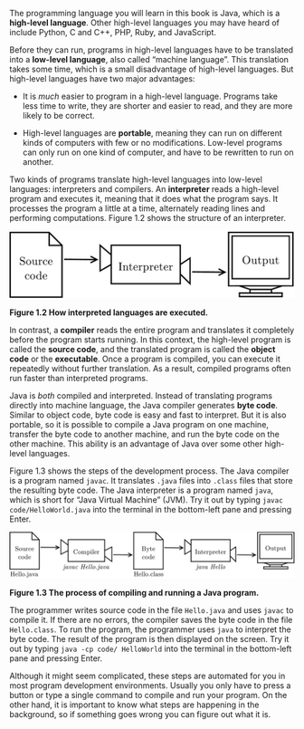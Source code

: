 The programming language you will learn in this book is Java, which is a **high-level language**. Other high-level languages you may have heard of include Python, C and C++, PHP, Ruby, and JavaScript.


Before they can run, programs in high-level languages have to be translated into a **low-level language**, also called “machine language”. This translation takes some time, which is a small disadvantage of high-level languages. But high-level languages have two major advantages:



*  It is *much* easier to program in a high-level language.
Programs take less time to write, they are shorter and easier to read, and they are more likely to be correct.


*  High-level languages are **portable**, meaning they can run on different kinds of computers with few or no modifications.
Low-level programs can only run on one kind of computer, and have to be rewritten to run on another.



Two kinds of programs translate high-level languages into low-level languages: interpreters and compilers. An **interpreter** reads a high-level program and executes it, meaning that it does what the program says. It processes the program a little at a time, alternately reading lines and performing computations. Figure 1.2 shows the structure of an interpreter.

![Figure 1.2 How interpreted languages are executed.](figs/interpreter.jpg)

**Figure 1.2 How interpreted languages are executed.**


In contrast, a **compiler** reads the entire program and translates it completely before the program starts running. In this context, the high-level program is called the **source code**, and the translated program is called the **object code** or the **executable**. Once a program is compiled, you can execute it repeatedly without further translation. As a result, compiled programs often run faster than interpreted programs.


Java is *both* compiled and interpreted. Instead of translating programs directly into machine language, the Java compiler generates **byte code**. Similar to object code, byte code is easy and fast to interpret. But it is also portable, so it is possible to compile a Java program on one machine, transfer the byte code to another machine, and run the byte code on the other machine. This ability is an advantage of Java over some other high-level languages.


Figure 1.3 shows the steps of the development process. The Java compiler is a program named `javac`. It translates `.java` files into `.class` files that store the resulting byte code. The Java interpreter is a program named `java`, which is short for “Java Virtual Machine” (JVM). Try it out by typing `javac code/HelloWorld.java` into the terminal in the bottom-left pane and pressing Enter.

![Figure 1.3 The process of compiling and running a Java program.](figs/compiler.jpg)

**Figure 1.3 The process of compiling and running a Java program.**

The programmer writes source code in the file `Hello.java` and uses `javac` to compile it. If there are no errors, the compiler saves the byte code in the file `Hello.class`. To run the program, the programmer uses `java` to interpret the byte code. The result of the program is then displayed on the screen. Try it out by typing `java -cp code/ HelloWorld` into the terminal in the bottom-left pane and pressing Enter.

Although it might seem complicated, these steps are automated for you in most program development environments. Usually you only have to press a button or type a single command to compile and run your program. On the other hand, it is important to know what steps are happening in the background, so if something goes wrong you can figure out what it is.